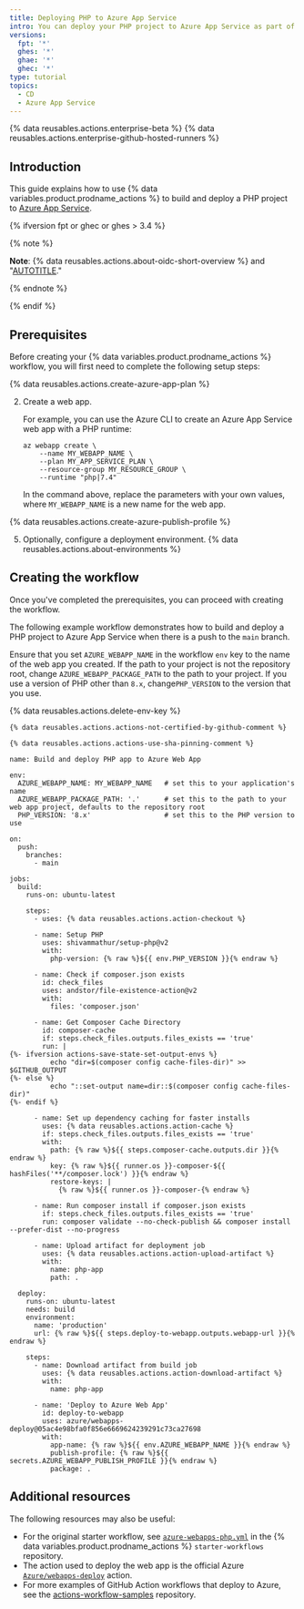 ```yaml
---
title: Deploying PHP to Azure App Service
intro: You can deploy your PHP project to Azure App Service as part of your continuous deployment (CD) workflows.
versions:
  fpt: '*'
  ghes: '*'
  ghae: '*'
  ghec: '*'
type: tutorial
topics:
  - CD
  - Azure App Service
---
```


{% data reusables.actions.enterprise-beta %}
{% data reusables.actions.enterprise-github-hosted-runners %}

## Introduction

This guide explains how to use {% data variables.product.prodname_actions %} to build and deploy a PHP project to [Azure App Service](https://azure.microsoft.com/services/app-service/).

{% ifversion fpt or ghec or ghes > 3.4 %}

{% note %}

**Note**: {% data reusables.actions.about-oidc-short-overview %} and "[AUTOTITLE](/actions/deployment/security-hardening-your-deployments/configuring-openid-connect-in-azure)."

{% endnote %}

{% endif %}

## Prerequisites

Before creating your {% data variables.product.prodname_actions %} workflow, you will first need to complete the following setup steps:

{% data reusables.actions.create-azure-app-plan %}

2. Create a web app.

   For example, you can use the Azure CLI to create an Azure App Service web app with a PHP runtime:

   ```bash{:copy}
   az webapp create \
       --name MY_WEBAPP_NAME \
       --plan MY_APP_SERVICE_PLAN \
       --resource-group MY_RESOURCE_GROUP \
       --runtime "php|7.4"
   ```

   In the command above, replace the parameters with your own values, where `MY_WEBAPP_NAME` is a new name for the web app.

{% data reusables.actions.create-azure-publish-profile %}

5. Optionally, configure a deployment environment. {% data reusables.actions.about-environments %}

## Creating the workflow

Once you've completed the prerequisites, you can proceed with creating the workflow.

The following example workflow demonstrates how to build and deploy a PHP project to Azure App Service when there is a push to the `main` branch.

Ensure that you set `AZURE_WEBAPP_NAME` in the workflow `env` key to the name of the web app you created. If the path to your project is not the repository root, change `AZURE_WEBAPP_PACKAGE_PATH` to the path to your project. If you use a version of PHP other than `8.x`, change`PHP_VERSION` to the version that you use.

{% data reusables.actions.delete-env-key %}

```yaml{:copy}
{% data reusables.actions.actions-not-certified-by-github-comment %}

{% data reusables.actions.actions-use-sha-pinning-comment %}

name: Build and deploy PHP app to Azure Web App

env:
  AZURE_WEBAPP_NAME: MY_WEBAPP_NAME   # set this to your application's name
  AZURE_WEBAPP_PACKAGE_PATH: '.'      # set this to the path to your web app project, defaults to the repository root
  PHP_VERSION: '8.x'                  # set this to the PHP version to use

on:
  push:
    branches:
      - main

jobs:
  build:
    runs-on: ubuntu-latest

    steps:
      - uses: {% data reusables.actions.action-checkout %}

      - name: Setup PHP
        uses: shivammathur/setup-php@v2
        with:
          php-version: {% raw %}${{ env.PHP_VERSION }}{% endraw %}

      - name: Check if composer.json exists
        id: check_files
        uses: andstor/file-existence-action@v2
        with:
          files: 'composer.json'

      - name: Get Composer Cache Directory
        id: composer-cache
        if: steps.check_files.outputs.files_exists == 'true'
        run: |
{%- ifversion actions-save-state-set-output-envs %}
          echo "dir=$(composer config cache-files-dir)" >> $GITHUB_OUTPUT
{%- else %}
          echo "::set-output name=dir::$(composer config cache-files-dir)"
{%- endif %}

      - name: Set up dependency caching for faster installs
        uses: {% data reusables.actions.action-cache %}
        if: steps.check_files.outputs.files_exists == 'true'
        with:
          path: {% raw %}${{ steps.composer-cache.outputs.dir }}{% endraw %}
          key: {% raw %}${{ runner.os }}-composer-${{ hashFiles('**/composer.lock') }}{% endraw %}
          restore-keys: |
            {% raw %}${{ runner.os }}-composer-{% endraw %}

      - name: Run composer install if composer.json exists
        if: steps.check_files.outputs.files_exists == 'true'
        run: composer validate --no-check-publish && composer install --prefer-dist --no-progress

      - name: Upload artifact for deployment job
        uses: {% data reusables.actions.action-upload-artifact %}
        with:
          name: php-app
          path: .

  deploy:
    runs-on: ubuntu-latest
    needs: build
    environment:
      name: 'production'
      url: {% raw %}${{ steps.deploy-to-webapp.outputs.webapp-url }}{% endraw %}

    steps:
      - name: Download artifact from build job
        uses: {% data reusables.actions.action-download-artifact %}
        with:
          name: php-app

      - name: 'Deploy to Azure Web App'
        id: deploy-to-webapp
        uses: azure/webapps-deploy@05ac4e98bfa0f856e6669624239291c73ca27698
        with:
          app-name: {% raw %}${{ env.AZURE_WEBAPP_NAME }}{% endraw %}
          publish-profile: {% raw %}${{ secrets.AZURE_WEBAPP_PUBLISH_PROFILE }}{% endraw %}
          package: .
```

## Additional resources

The following resources may also be useful:

* For the original starter workflow, see [`azure-webapps-php.yml`](https://github.com/actions/starter-workflows/blob/main/deployments/azure-webapps-php.yml) in the {% data variables.product.prodname_actions %} `starter-workflows` repository.
* The action used to deploy the web app is the official Azure [`Azure/webapps-deploy`](https://github.com/Azure/webapps-deploy) action.
* For more examples of GitHub Action workflows that deploy to Azure, see the [actions-workflow-samples](https://github.com/Azure/actions-workflow-samples) repository.
